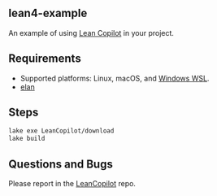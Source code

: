 lean4-example
-------------

An example of using [Lean Copilot](https://github.com/lean-dojo/LeanCopilot) in your project.


## Requirements
* Supported platforms: Linux, macOS, and [Windows WSL](https://learn.microsoft.com/en-us/windows/wsl/install).
* [elan](https://github.com/leanprover/elan)


## Steps

```bash
lake exe LeanCopilot/download
lake build
```


## Questions and Bugs
Please report in the [LeanCopilot](https://github.com/lean-dojo/LeanCopilot) repo.

